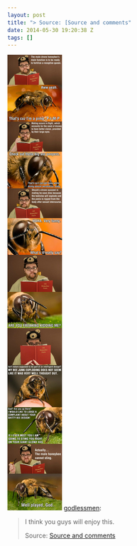 ```yaml
---
layout: post
title: "> Source: [Source and comments"
date: 2014-05-30 19:20:38 Z
tags: []
---
```

![](/media/2014/05/87320121269.jpg)
[godlessmen](http://godlessmen.tumblr.com/post/87318729095/i-think-you-guys-will-enjoy-this-source-source):

> I think you guys will enjoy this.
> 
> Source: [Source and comments](http://www.reddit.com/r/atheism/comments/26uor5/i_think_you_guys_will_enjoy_this_xpost_rfunny/)
